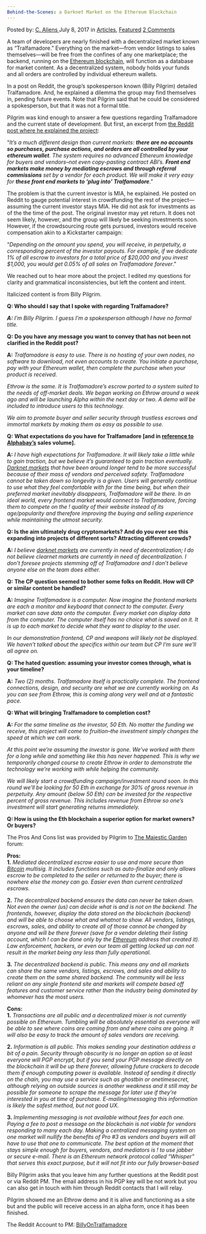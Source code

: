 ```yaml
---
Behind-the-Scenes: a Darknet Market on the Ethereum Blockchain
---
```

<article class="post-listing post-21158 post type-post status-publish format-standard has-post-thumbnail hentry category-deepdot-news tag-behindthescenes tag-blockchain tag-darknet tag-ethereum tag-market">
    <div class="post-inner">
    <p class="post-meta">
    <span>Posted by: <a href="https://www.deepdotweb.com/author/caliens/" title="">C. Aliens </a></span>
    <span>July 8, 2017</span>
    <span>in <a href="https://www.deepdotweb.com/category/articles/" rel="category tag">Articles</a>, <a href="https://www.deepdotweb.com/category/deepdot-news/" rel="category tag">Featured</a></span>
    <span><a href="https://www.deepdotweb.com/2017/07/08/behind-scenes-darknet-market-ethereum-blockchain/#comments">2 Comments</a></span>
    </p>
    <div class="clear"></div>
    <div class="entry">
    <p>A team of developers are nearly finished with a decentralized market known as &#8220;Tralfamadore.” Everything on the market—from vendor listings to sales themselves—will be free from the confines of any one marketplace; the backend, running on the <a href="https://www.deepdotweb.com/tag/ethereum/">Ethereum blockchain</a>, will function as a database for market content. As a decentralized system, nobody holds your funds and all orders are controlled by individual ethereum wallets.</p>
    <p>In a post on Reddit, the group&#8217;s spokesperson known (Billy Pilgrim) detailed Tralfamadore. And, he explained a dilemma the group may find themselves in, pending future events. Note that Pilgrim said that he could be considered a spokesperson, but that it was not a formal title.</p>
    <p>Pilgrim was kind enough to answer a few questions regarding Tralfamadore and the current state of development. But first, an excerpt from <a href="https://www.reddit.com/r/DarkNetMarkets/comments/6gav2z/interest_in_crowdfunding_for_tralfamadore_a/">the Reddit post where he explained the project</a>:</p>
    <p>&#8220;<em>It&#8217;s a much different design than current markets: </em><strong><em>there are no accounts so purchases, purchase actions, and orders are all controlled by your ethereum wallet</em></strong><em>. The system requires no advanced Ethereum knowledge for buyers and vendors&#8211;not even copy-pasting contract ABI&#8217;s. </em><strong><em>Front end markets make money by mediating escrows and through referral commissions</em></strong><em> set by a vendor for each product. We will make it very easy for </em><strong><em>these front end markets to &#8216;plug into&#8217; Tralfamadore</em></strong>.”</p>
    <p>The problem is that the current investor is MIA, he explained. He posted on Reddit to gauge potential interest in crowdfunding the rest of the project—assuming the current investor stays MIA. He did not ask for investments as of the the time of the post. The original investor may yet return. It does not seem likely, however, and the group will likely be seeking investments soon. However, if the crowdsourcing route gets pursued, investors would receive compensation akin to a Kickstarter campaign:</p>
    <p>“<em>Depending on the amount you spend, you will receive, in perpetuity, a corresponding percent of the investor payouts. For example, if we dedicate 1% of all escrow to investors for a total price of $20,000 and you invest $1,000, you would get 0.05% of all sales on Tralfamadore forever</em>.”</p>
    <p>We reached out to hear more about the project. I edited my questions for clarity and grammatical inconsistencies, but left the content and intent.</p>
    <p>Italicized content is from Billy Pilgrim.</p>
    <p><strong>Q: Who should I say that I spoke with regarding Tralfamadore?</strong></p>
    <p><strong><em>A:</em></strong><em> I&#8217;m Billy Pilgrim. I guess I&#8217;m a spokesperson although I have no formal title.</em></p>
    <p><strong>Q:</strong> <strong>Do you have any message you want to convey that has not been not clarified in the Reddit post? </strong></p>
    <p><strong>A:</strong> <em>Tralfamadore is easy to use. There is no hosting of your own nodes, no software to download, not even accounts to create. You initiate a purchase, pay with your Ethereum wallet, then complete the purchase when your product is received.</p>
    <p>Ethrow is the same. It is Tralfamadore&#8217;s escrow ported to a system suited to the needs of off-market deals. We began working on Ethrow around a week ago and will be launching Alpha within the next day or two. A demo will be included to introduce users to this technology.</p>
    <p>We aim to promote buyer and seller security through trustless escrows and immortal markets by making them as easy as possible to use.</em></p>
    <p><strong>Q:</strong> <strong>What expectations do you have for Tralfamadore [and in </strong><a href="http://www.deepdotweb.com/marketplace-directory/listing/alphabay/"><strong>reference to Alphabay&#8217;s</strong></a><strong> sales volume].</strong></p>
    <p><strong>A:</strong> <em>I have high expectations for Tralfamadore. It will likely take a little while to gain traction, but we believe it&#8217;s guaranteed to gain traction eventually. </em><a href="https://www.deepdotweb.com/2013/10/28/updated-llist-of-hidden-marketplaces-tor-i2p/"><em>Darknet markets</em></a><em> that have been around longer tend to be more successful because of their mass of vendors and perceived safety. Tralfamadore cannot be taken down so longevity is a given. Users will generally continue to use what they feel comfortable with for the time being, but when their preferred market inevitably disappears, Tralfamadore will be there. In an ideal world, every frontend market would connect to Tralfamadore, forcing them to compete on the ! quality of their website instead of its age/popularity and therefore improving the buying and selling experience while maintaining the utmost security.</em></p>
    <p><strong>Q: Is the aim ultimately drug cryptomarkets? And do you ever see this expanding into projects of different sorts? Attracting different crowds?</strong></p>
    <p><strong>A:</strong> <em>I believe </em><a href="https://www.deepdotweb.com/tag/darknet/"><em>darknet markets</em></a><em> are currently in need of decentralization; I do not believe clearnet markets are currently in need of decentralization. I don&#8217;t foresee projects stemming off of Tralfamadore and I don&#8217;t believe anyone else on the team does either.</em></p>
    <p><strong>Q:</strong> <strong>The CP question seemed to bother some folks on Reddit. How will CP or similar content be handled?</strong></p>
    <p><strong>A:</strong> <em>Imagine Tralfamadore is a computer. Now imagine the frontend markets are each a monitor and keyboard that connect to the computer. Every market can save data onto the computer. Every market can display data from the computer. The computer itself has no choice what is saved on it. It is up to each market to decide what they want to display to the user.</p>
    <p>In our demonstration frontend, CP and weapons will likely not be displayed. We haven&#8217;t talked about the specifics within our team but CP I&#8217;m sure we&#8217;ll all agree on.</em></p>
    <p><strong>Q: The hated question: assuming your investor comes through, what is your timeline?</strong></p>
    <p><strong>A:</strong> <em>Two (2) months. Tralfamadore itself is practically complete. The frontend connections, design, and security are what we are currently working on. As you can see from Ethrow, this is coming along very well and at a fantastic pace.</em></p>
    <p><strong>Q: What will bringing Tralfamadore to completion cost?</strong></p>
    <p><strong>A:</strong> <em>For the same timeline as the investor, 50 Eth. No matter the funding we receive, this project will come to fruition&#8211;the investment simply changes the speed at which we can work. </em></p>
    <p><em>At this point we&#8217;re assuming the investor is gone. We&#8217;ve worked with them for a long while and something like this has never happened. This is why we temporarily changed course to create Ethrow in order to demonstrate the technology we&#8217;re working with while helping the community.</p>
    <p>We will likely start a crowdfunding campaign/investment round soon. In this round we&#8217;ll be looking for 50 Eth in exchange for 30% of gross revenue in perpetuity. Any amount (below 50 Eth) can be invested for the respective percent of gross revenue. This includes revenue from Ethrow so one&#8217;s investment will start generating returns immediately.</em></p>
    <p><strong>Q: How is using the Eth blockchain a superior option for market owners? Or buyers?</strong></p>
    <p>The Pros And Cons list was provided by Pilgrim to <a href="http://www.deepdotweb.com/marketplace-directory/listing/the-majestic-garden/">The Majestic Garden</a> forum:</p>
    <p><strong>Pros:</strong><br/>
    <strong>1.</strong> <em>Mediated decentralized escrow easier to use and more secure than </em><a href="https://www.deepdotweb.com/tag/bitcoin/"><em>Bitcoin</em></a><em> multisig. It includes functions such as auto-finalize and only allows escrow to be completed to the seller or returned to the buyer; there is nowhere else the money can go. Easier even than current centralized escrows.</em></p>
    <p><strong>2.</strong> <em>The decentralized backend ensures the data can never be taken down. Not even the owner (us) can decide what is and is not on the backend. The frontends, however, display the data stored on the blockchain (backend) and will be able to choose what and whatnot to show. All vendors, listings, escrows, sales, and ability to create all of those cannot be changed by anyone and will be there forever (save for a vendor deleting their listing account, which ! can be done only by the </em><a href="https://www.deepdotweb.com/tag/ether/"><em>Ethereum</em></a><em> address that created it). Law enforcement, hackers, or even our team all getting locked up can not result in the market being any less than fully operational.</em></p>
    <p><strong>3.</strong> <em>The decentralized backend is public. This means any and all markets can share the same vendors, listings, escrows, and sales and ability to create them on the same shared backend. The community will be less reliant on any single frontend site and markets will compete based off features and customer service rather than the industry being dominated by whomever has the most users.</em></p>
    <p><strong>Cons:</strong><br/>
    <strong>1.</strong> <em>Transactions are all public and a decentralized mixer is not currently possible on Ethereum. Tumbling will be absolutely essential as everyone will be able to see where coins are coming from and where coins are going. It will also be easy to track the amount of sales vendors are receiving.</em></p>
    <p><strong>2.</strong> <em>Information is all public. This makes sending your destination address a bit of a pain. Security through obscurity is no longer an option so at least everyone will PGP encrypt, but if you send your PGP message directly on the blockchain it will be up there forever, allowing future crackers to decode them if enough computing power is available. Instead of sending it directly on the chain, you may use a service such as ghostbin or onetimesecret, although relying on outside sources is another weakness and it still may be possible for someone to scrape the message for later use if they&#8217;re interested in you at time of purchase. E-mailing/messaging this information is likely the safest method, but not good UX.</em></p>
    <p><strong>3.</strong> <em>Implementing messaging is not available without fees for each one. Paying a fee to post a message on the blockchain is not viable for vendors responding to many each day. Making a centralized messaging system on one market will nullify the benefits of Pro #3 as vendors and buyers will all have to use that one to communicate. The best option at the moment that stays simple enough for buyers, vendors, and mediators is ! to use jabber or secure e-mail. There is an Ethereum network protocol called &#8220;Whisper&#8221; that serves this exact purpose, but it will not fit into our fully browser-based</em></p>
    <p>Billy Pilgrim asks that you leave him any further questions at the Reddit post or via Reddit PM. The email address in his PGP key will be not work but you can also get in touch with him through Reddit contacts that I will relay.</p>
    <p>Pilgrim showed me an Ethrow demo and it is alive and functioning as a site but and the public will receive access in an alpha form, once it has been finished.</p>
    <p>The Reddit Account to PM: <a href="https://www.reddit.com/user/BillyOnTralfamadore">BillyOnTralfamadore</a></p>
    </div>
    <span style="display:none"><a href="https://www.deepdotweb.com/tag/behindthescenes/" rel="tag">behindthescenes</a> <a href="https://www.deepdotweb.com/tag/blockchain/" rel="tag">blockchain</a> <a href="https://www.deepdotweb.com/tag/darknet/" rel="tag">darknet</a> <a href="https://www.deepdotweb.com/tag/ethereum/" rel="tag">Ethereum</a> <a href="https://www.deepdotweb.com/tag/market/" rel="tag">market</a></span> <span style="display:none" class="updated">2017-07-08</span>
    <div style="display:none" class="vcard author" itemprop="author" itemscope itemtype="http://schema.org/Person"><strong class="fn" itemprop="name"><a href="https://www.deepdotweb.com/author/caliens/" title="Posts by C. Aliens" rel="author">C. Aliens</a></strong></div>
    </div>
</article>

